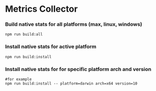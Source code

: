 # Metrics Collector

### Build native stats for all platforms (max, linux, windows)
```shell script
npm run build:all
```

### Install native stats for active platform 
```shell script
npm run build:install
```

### Install native stats for for specific platform arch and version
```shell script
#for example
npm run build:install -- platform=darwin arch=x64 version=10 
```
